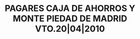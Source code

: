 ---
layout: asset
title: PAGARES CAJA DE AHORROS Y MONTE PIEDAD DE MADRID VTO.20|04|2010
isin: ES0514950BI6
---